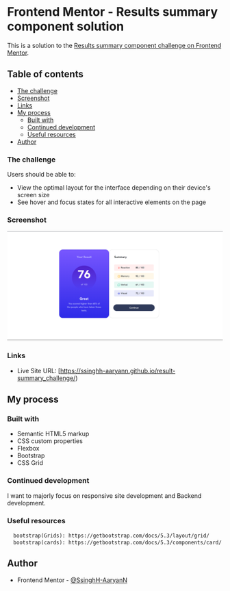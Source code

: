 # Frontend Mentor - Results summary component solution

This is a solution to the [Results summary component challenge on Frontend Mentor](https://www.frontendmentor.io/challenges/results-summary-component-CE_K6s0maV).

## Table of contents

  - [The challenge](#the-challenge)
  - [Screenshot](#screenshot)
  - [Links](#links)
- [My process](#my-process)
  - [Built with](#built-with)
  - [Continued development](#continued-development)
  - [Useful resources](#useful-resources)
- [Author](#author)

### The challenge

Users should be able to:

- View the optimal layout for the interface depending on their device's screen size
- See hover and focus states for all interactive elements on the page

### Screenshot

![](solution.png)


### Links
- Live Site URL: [https://ssinghh-aaryann.github.io/result-summary_challenge/)

## My process

### Built with

- Semantic HTML5 markup
- CSS custom properties
- Flexbox
- Bootstrap
- CSS Grid

### Continued development

I want to majorly focus on responsive site development and Backend development.

### Useful resources

      bootstrap(Grids): https://getbootstrap.com/docs/5.3/layout/grid/
      bootstrap(cards): https://getbootstrap.com/docs/5.3/components/card/

## Author

- Frontend Mentor - [@SsinghH-AaryanN](https://www.frontendmentor.io/profile/SsinghH-AaryanN)

